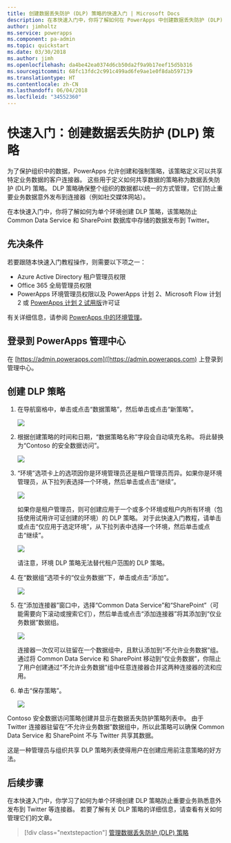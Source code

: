 ```yaml
---
title: 创建数据丢失防护 (DLP) 策略的快速入门 | Microsoft Docs
description: 在本快速入门中，你将了解如何在 PowerApps 中创建数据丢失防护 (DLP) 策略
author: jimholtz
ms.service: powerapps
ms.component: pa-admin
ms.topic: quickstart
ms.date: 03/30/2018
ms.author: jimh
ms.openlocfilehash: da4be42ea0374d6cb50da2f9a9b17eef15d5b316
ms.sourcegitcommit: 68fc13fdc2c991c499ad6fe9ae1e0f8dab597139
ms.translationtype: HT
ms.contentlocale: zh-CN
ms.lasthandoff: 06/04/2018
ms.locfileid: "34552360"
---
```

# <a name="quickstart-create-a-data-loss-prevention-dlp-policy"></a>快速入门：创建数据丢失防护 (DLP) 策略
为了保护组织中的数据，PowerApps 允许创建和强制策略，该策略定义可以共享特定业务数据的客户连接器。 这些用于定义如何共享数据的策略称为数据丢失防护 (DLP) 策略。 DLP 策略确保整个组织的数据都以统一的方式管理，它们防止重要业务数据意外发布到连接器（例如社交媒体网站）。

在本快速入门中，你将了解如何为单个环境创建 DLP 策略，该策略防止 Common Data Service 和 SharePoint 数据库中存储的数据发布到 Twitter。

## <a name="prerequisites"></a>先决条件
若要跟随本快速入门教程操作，则需要以下项之一：
* Azure Active Directory 租户管理员权限
* Office 365 全局管理员权限
* PowerApps 环境管理员权限以及 PowerApps 计划 2、Microsoft Flow 计划 2 或 [PowerApps 计划 2 试用版](https://web.powerapps.com/signup?redirect=marketing&email=)许可证

有关详细信息，请参阅 [PowerApps 中的环境管理](environments-administration.md)。

## <a name="sign-in-to-the-powerapps-admin-center"></a>登录到 PowerApps 管理中心
在 [https://admin.powerapps.com]([https://admin.powerapps.com) 上登录到管理中心。

## <a name="create-a-dlp-policy"></a>创建 DLP 策略
1. 在导航窗格中，单击或点击“数据策略”，然后单击或点击“新策略”。

    ![](./media/create-dlp-policy/new-data-policy.png)
2. 根据创建策略的时间和日期，“数据策略名称”字段会自动填充名称。 将此替换为“Contoso 的安全数据访问”。

    ![](./media/create-dlp-policy/policy-name.png)
3. “环境”选项卡上的选项因你是环境管理员还是租户管理员而异。如果你是环境管理员，从下拉列表选择一个环境，然后单击或点击“继续”。

    ![](./media/create-dlp-policy/select-environment.png)

    如果你是租户管理员，则可创建应用于一个或多个环境或租户内所有环境（包括使用试用许可证创建的环境）的 DLP 策略。 对于此快速入门教程，请单击或点击“仅应用于选定环境”，从下拉列表中选择一个环境，然后单击或点击“继续”。

    ![](./media/create-dlp-policy/select-environment-tenant.png)

    请注意，环境 DLP 策略无法替代租户范围的 DLP 策略。
4. 在“数据组”选项卡的“仅业务数据”下，单击或点击“添加”。

    ![](./media/create-dlp-policy/data-groups.png)
5. 在“添加连接器”窗口中，选择“Common Data Service”和“SharePoint”（可能需要向下滚动或搜索它们），然后单击或点击“添加连接器”将其添加到“仅业务数据”数据组。

    ![](./media/create-dlp-policy/add-connectors.png)

    连接器一次仅可以驻留在一个数据组中，且默认添加到“不允许业务数据”组。 通过将 Common Data Service 和 SharePoint 移动到“仅业务数据”，你阻止了用户创建通过“不允许业务数据”组中任意连接器合并这两种连接器的流和应用。

6. 单击“保存策略”。

    ![](./media/create-dlp-policy/save-policy.png)

Contoso 安全数据访问策略创建并显示在数据丢失防护策略列表中。 由于 Twitter 连接器驻留在“不允许业务数据”数据组中，所以此策略可以确保 Common Data Service 和 SharePoint 不与 Twitter 共享其数据。

这是一种管理员与组织共享 DLP 策略列表使得用户在创建应用前注意策略的好方法。

## <a name="next-steps"></a>后续步骤
在本快速入门中，你学习了如何为单个环境创建 DLP 策略防止重要业务熟悉意外发布到 Twitter 等连接器。 若要了解有关 DLP 策略的详细信息，请查看有关如何管理它们的文章。

> [!div class="nextstepaction"]
> [管理数据丢失防护 (DLP) 策略](prevent-data-loss.md)
